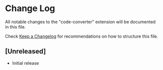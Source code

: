 # Change Log

All notable changes to the "code-converter" extension will be documented in this file.

Check [Keep a Changelog](http://keepachangelog.com/) for recommendations on how to structure this file.

## [Unreleased]

- Initial release